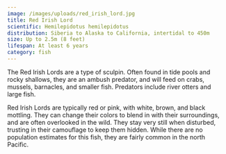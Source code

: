 ```yaml
---
image: /images/uploads/red_irish_lord.jpg
title: Red Irish Lord
scientific: Hemilepidotus hemilepidotus
distribution: Siberia to Alaska to California, intertidal to 450m
size: Up to 2.5m (8 feet)
lifespan: At least 6 years
category: fish
---
```


The Red Irish Lords are a type of sculpin. Often found in tide pools and rocky shallows, they are an ambush predator, and will feed on crabs, mussels, barnacles, and smaller fish. Predators include river otters and large fish.

Red Irish Lords are typically red or pink, with white, brown, and black mottling. They can change their colors to blend in with their surroundings, and are often overlooked in the wild. They stay very still when disturbed, trusting in their camouflage to keep them hidden. While there are no population estimates for this fish, they are fairly common in the north Pacific.
